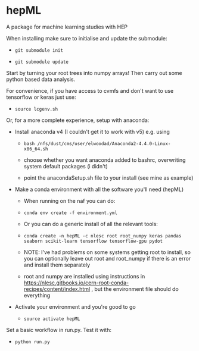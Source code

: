 # hepML

A package for machine learning studies with HEP

When installing make sure to initialise and update the submodule:

  - ```git submodule init```

  - ```git submodule update```

Start by turning your root trees into numpy arrays! Then carry out some python based data analysis.

For convenience, if you have access to cvmfs and don't want to use tensorflow or keras just use:

  - ```source lcgenv.sh```

Or, for a more complete experience, setup with anaconda:

 - Install anaconda v4 (I couldn't get it to work with v5) e.g. using
 
    - ```bash /nfs/dust/cms/user/elwoodad/Anaconda2-4.4.0-Linux-x86_64.sh```

    - choose whether you want anaconda added to bashrc, overwriting system default packages (i didn't)

    - point the anacondaSetup.sh file to your install (see mine as example)

 - Make a conda environment with all the software you'll need (hepML)

   - When running on the naf you can do:

    - ```conda env create -f environment.yml```

   - Or you can do a generic install of all the relevant tools:
   
    - ```conda create -n hepML -c nlesc root root_numpy keras pandas seaborn scikit-learn tensorflow tensorflow-gpu pydot```
    - NOTE: I've had problems on some systems getting root to install, so you can optionally leave out root and root_numpy if there is an error and install them separately

   - root and numpy are installed using instructions in https://nlesc.gitbooks.io/cern-root-conda-recipes/content/index.html , but the environment file should do everything

 - Activate your environment and you're good to go

   - ```source activate hepML```




Set a basic workflow in run.py. Test it with:

  - ```python run.py``` 


